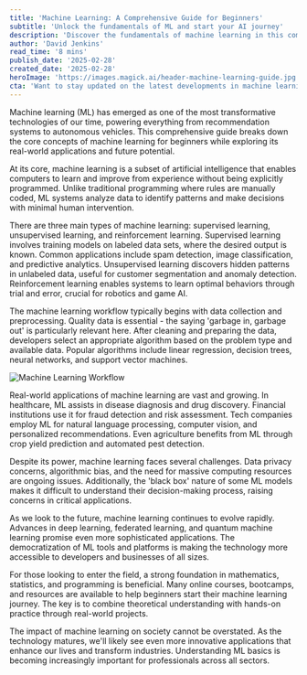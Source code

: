 ```yaml
---
title: 'Machine Learning: A Comprehensive Guide for Beginners'
subtitle: 'Unlock the fundamentals of ML and start your AI journey'
description: 'Discover the fundamentals of machine learning in this comprehensive guide. Learn about different types of ML, real-world applications, and how to start your journey in this transformative field. From supervised learning to neural networks, understand the core concepts that power today's AI revolution.'
author: 'David Jenkins'
read_time: '8 mins'
publish_date: '2025-02-28'
created_date: '2025-02-28'
heroImage: 'https://images.magick.ai/header-machine-learning-guide.jpg'
cta: 'Want to stay updated on the latest developments in machine learning and AI? Follow us on LinkedIn for expert insights, industry trends, and exclusive content that will help you navigate the future of technology.'
---
```


Machine learning (ML) has emerged as one of the most transformative technologies of our time, powering everything from recommendation systems to autonomous vehicles. This comprehensive guide breaks down the core concepts of machine learning for beginners while exploring its real-world applications and future potential.

At its core, machine learning is a subset of artificial intelligence that enables computers to learn and improve from experience without being explicitly programmed. Unlike traditional programming where rules are manually coded, ML systems analyze data to identify patterns and make decisions with minimal human intervention.

There are three main types of machine learning: supervised learning, unsupervised learning, and reinforcement learning. Supervised learning involves training models on labeled data sets, where the desired output is known. Common applications include spam detection, image classification, and predictive analytics. Unsupervised learning discovers hidden patterns in unlabeled data, useful for customer segmentation and anomaly detection. Reinforcement learning enables systems to learn optimal behaviors through trial and error, crucial for robotics and game AI.

The machine learning workflow typically begins with data collection and preprocessing. Quality data is essential - the saying 'garbage in, garbage out' is particularly relevant here. After cleaning and preparing the data, developers select an appropriate algorithm based on the problem type and available data. Popular algorithms include linear regression, decision trees, neural networks, and support vector machines.

![Machine Learning Workflow](https://i.magick.ai/images/machine-learning-workflow.webp)

Real-world applications of machine learning are vast and growing. In healthcare, ML assists in disease diagnosis and drug discovery. Financial institutions use it for fraud detection and risk assessment. Tech companies employ ML for natural language processing, computer vision, and personalized recommendations. Even agriculture benefits from ML through crop yield prediction and automated pest detection.

Despite its power, machine learning faces several challenges. Data privacy concerns, algorithmic bias, and the need for massive computing resources are ongoing issues. Additionally, the 'black box' nature of some ML models makes it difficult to understand their decision-making process, raising concerns in critical applications.

As we look to the future, machine learning continues to evolve rapidly. Advances in deep learning, federated learning, and quantum machine learning promise even more sophisticated applications. The democratization of ML tools and platforms is making the technology more accessible to developers and businesses of all sizes.

For those looking to enter the field, a strong foundation in mathematics, statistics, and programming is beneficial. Many online courses, bootcamps, and resources are available to help beginners start their machine learning journey. The key is to combine theoretical understanding with hands-on practice through real-world projects.

The impact of machine learning on society cannot be overstated. As the technology matures, we'll likely see even more innovative applications that enhance our lives and transform industries. Understanding ML basics is becoming increasingly important for professionals across all sectors.